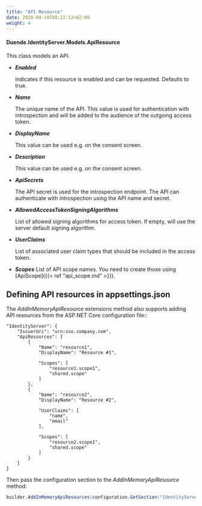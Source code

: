 ```yaml
---
title: "API Resource"
date: 2020-09-10T08:22:12+02:00
weight: 4
---
```


#### Duende.IdentityServer.Models.ApiResource

This class models an API.

* ***Enabled***
    
    Indicates if this resource is enabled and can be requested. Defaults to true.

* ***Name***
    
    The unique name of the API. This value is used for authentication with introspection and will be added to the audience of the outgoing access token.

* ***DisplayName***
    
    This value can be used e.g. on the consent screen.

* ***Description***
    
    This value can be used e.g. on the consent screen.

* ***ApiSecrets***
    
    The API secret is used for the introspection endpoint. The API can authenticate with introspection using the API name and secret.

* ***AllowedAccessTokenSigningAlgorithms***
    
    List of allowed signing algorithms for access token. If empty, will use the server default signing algorithm.

* ***UserClaims***
    
    List of associated user claim types that should be included in the access token.

* ***Scopes***
    List of API scope names. You need to create those using [ApiScope]({{< ref "api_scope.md" >}}).

## Defining API resources in appsettings.json
The *AddInMemoryApiResource* extensions method also supports adding API resources from the ASP.NET Core configuration file::

    "IdentityServer": {
        "IssuerUri": "urn:sso.company.com",
        "ApiResources": [
            {
                "Name": "resource1",
                "DisplayName": "Resource #1",

                "Scopes": [
                    "resource1.scope1",
                    "shared.scope"
                ]
            },
            {
                "Name": "resource2",
                "DisplayName": "Resource #2",
                
                "UserClaims": [
                    "name",
                    "email"
                ],

                "Scopes": [
                    "resource2.scope1",
                    "shared.scope"
                ]
            }
        ]
    }

Then pass the configuration section to the *AddInMemoryApiResource* method:

```cs
builder.AddInMemoryApiResources(configuration.GetSection("IdentityServer:ApiResources"))
```

